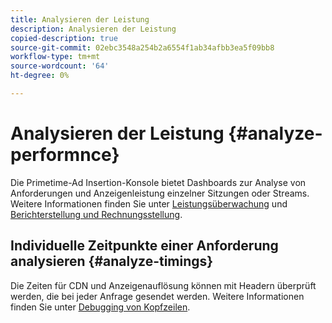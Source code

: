 ```yaml
---
title: Analysieren der Leistung
description: Analysieren der Leistung
copied-description: true
source-git-commit: 02ebc3548a254b2a6554f1ab34afbb3ea5f09bb8
workflow-type: tm+mt
source-wordcount: '64'
ht-degree: 0%

---
```


# Analysieren der Leistung {#analyze-performnce}

Die Primetime-Ad Insertion-Konsole bietet Dashboards zur Analyse von Anforderungen und Anzeigenleistung einzelner Sitzungen oder Streams. Weitere Informationen finden Sie unter [Leistungsüberwachung](/help/primetime-ad-insertion/performance-monitoring-debugging-reporting/performance-monitoring.md) und [Berichterstellung und Rechnungsstellung](/help/primetime-ad-insertion/performance-monitoring-debugging-reporting/reporting-and-billing.md).

## Individuelle Zeitpunkte einer Anforderung analysieren {#analyze-timings}

Die Zeiten für CDN und Anzeigenauflösung können mit Headern überprüft werden, die bei jeder Anfrage gesendet werden.  Weitere Informationen finden Sie unter [Debugging von Kopfzeilen](/help/primetime-ad-insertion/performance-monitoring-debugging-reporting/debugging-headers.md).
